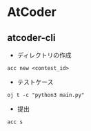 # AtCoder

## atcoder-cli

- ディレクトリの作成
  
~~~
acc new <contest_id>
~~~

- テストケース

~~~
oj t -c "python3 main.py"
~~~

- 提出

~~~
acc s
~~~